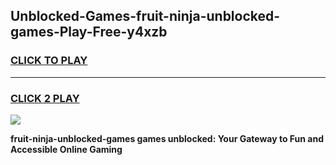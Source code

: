 
## Unblocked-Games-fruit-ninja-unblocked-games-Play-Free-y4xzb
<h3>
<a href="https://premium76.site?title=fruit-ninja-unblocked-games&ref=20M">CLICK TO PLAY</a></h3>
<hr>

<h3>
<a href="https://premium76.site?title=fruit-ninja-unblocked-games&ref=20M">CLICK 2 PLAY</a>
  
</h3>

<a href="https://premium76.site?title=fruit-ninja-unblocked-games&ref=19M"><img src="https://clearcache.store/games.png"></a>


**fruit-ninja-unblocked-games games unblocked: Your Gateway to Fun and Accessible Online Gaming**
